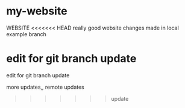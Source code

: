 # my-website
WEBSITE
<<<<<<< HEAD
really good website changes made in local
example branch


edit for git branch update
=======



edit for git branch update

more updates,, remote updates
>>>>>>> update
